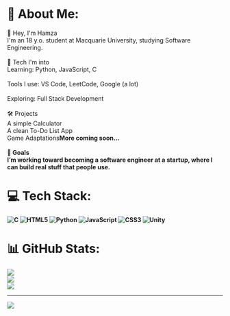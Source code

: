 # 💫 About Me:
👋 Hey, I'm Hamza<br>I'm an 18 y.o. student at Macquarie University, studying Software Engineering.<br><br>🔧 Tech I'm into<br>Learning: Python, JavaScript, C<br><br>Tools I use: VS Code, LeetCode, Google (a lot)<br><br>Exploring: Full Stack Development<br><br>🛠️ Projects<br>A simple Calculator<br>A clean To-Do List App<br>Game Adaptations<b>More coming soon...<br><br>🚀 Goals<br>I’m working toward becoming a software engineer at a startup, where I can build real stuff that people use.<br>


# 💻 Tech Stack:
![C](https://img.shields.io/badge/c-%2300599C.svg?style=for-the-badge&logo=c&logoColor=white) ![HTML5](https://img.shields.io/badge/html5-%23E34F26.svg?style=for-the-badge&logo=html5&logoColor=white) ![Python](https://img.shields.io/badge/python-3670A0?style=for-the-badge&logo=python&logoColor=ffdd54) ![JavaScript](https://img.shields.io/badge/javascript-%23323330.svg?style=for-the-badge&logo=javascript&logoColor=%23F7DF1E) ![CSS3](https://img.shields.io/badge/css3-%231572B6.svg?style=for-the-badge&logo=css3&logoColor=white) ![Unity](https://img.shields.io/badge/unity-%23000000.svg?style=for-the-badge&logo=unity&logoColor=white)
# 📊 GitHub Stats:
![](https://github-readme-stats.vercel.app/api?username=Hxmza33101&theme=dark&hide_border=false&include_all_commits=false&count_private=false)<br/>
![](https://nirzak-streak-stats.vercel.app/?user=Hxmza33101&theme=dark&hide_border=false)<br/>
![](https://github-readme-stats.vercel.app/api/top-langs/?username=Hxmza33101&theme=dark&hide_border=false&include_all_commits=false&count_private=false&layout=compact)

---
[![](https://visitcount.itsvg.in/api?id=Hxmza33101&icon=0&color=0)](https://visitcount.itsvg.in)

<!-- Proudly created with GPRM ( https://gprm.itsvg.in ) -->
